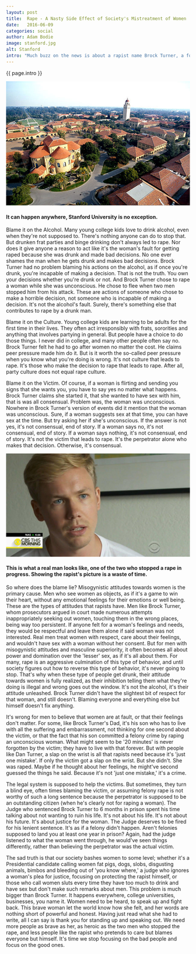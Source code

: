 ```yaml
---
layout: post
title:  Rape - A Nasty Side Effect of Society's Mistreatment of Women
date:   2016-06-09
categories: social
author: Adam Bodie
image: stanford.jpg
alt: Stanford
intro: "Much buzz on the news is about a rapist name Brock Turner, a former Stanford swimmer who raped an unconscious woman and received just six months in prison for it, despite being convicted of three felony sexual assault charges.  Though the defendant claims he understands what he did was wrong, he has managed to show how little responsibility he has actually taken for his crimes, feeling like he is the victim just as much as the woman he raped. Cases like this show just how little regard some men have for women in general and how that, more than anything, leads to rape."
---
```

<div class="article">
<p> {{ page.intro }}</p>
<div class="blog-pic">
		<img src="/img/stanford.jpg" data-toggle="tooltip" title="Stanford" class="image block img-responsive">
		<h4>It can happen anywhere, Stanford University is no exception.</h4>
</div>
	<p>Blame it on the Alcohol. Many young college kids love to drink alcohol, even when they're not supposed to.  There's nothing anyone can do to stop that.  But drunken frat parties and binge drinking don't always led to rape.  Nor does it give anyone a reason to act like it's the woman's fault for getting raped because she was drunk and made bad decisions.  No one ever shames the man when he gets drunk and makes bad decisions.  Brock Turner had no problem blaming his actions on the alcohol, as if once you're drunk, you're incapable of making a decision.  That is not the truth.  You own your decisions whether you're drunk or not.  And Brock Turner chose to rape a woman while she was unconscious.  He chose to flee when two men stopped him from his attack.  These are actions of someone who chose to make a horrible decision, not someone who is incapable of making a decision. It's not the alcohol's fault.  Surely, there's something else that contributes to rape by a drunk man.</p>
	<p>Blame it on the Culture.  Young college kids are learning to be adults for the first time in their lives.  They often act irresponsibly with frats, sororities and anything that involves partying in general.  But people have a choice to do those things.  I never did in college, and many other people often say no.  Brock Turner felt he had to go after women no matter the cost.  He claims peer pressure made him do it.  But is it worth the so-called peer pressure when you know what you're doing is wrong.  It's not culture that leads to rape.  It's those who make the decision to rape that leads to rape.  After all, party culture does not equal rape culture.</p>
	<p>Blame it on the Victim.  Of course, if a woman is flirting and sending you signs that she wants you, you have to say yes no matter what happens.  Brock Turner claims she started it, that she wanted to have sex with him, that is was all consensual.  Problem was, the woman was unconscious.  Nowhere in Brock Turner's version of events did it mention that the woman was unconscious.  Sure, if a woman suggests sex at that time, you can have sex at the time.  But try asking her if she's unconscious.  If the answer is not yes, it's not consensual, end of story.  If a woman says no, it's not consensual, end of story.  If a woman says nothing, it's not consensual, end of story.  It's not the victim that leads to rape. It's the perpetrator alone who makes that decision.  Otherwise, it's consensual.</p>
<div class="blog-pic" style="float: left">
		<img src="/img/hero.jpg" data-toggle="tooltip" title="Hero" class="image block img-responsive">
		<h4>This is what a real man looks like, one of the two who stopped a rape in progress.  Showing the rapist's picture is a waste of time.</h4>
</div>
	<p>So where does the blame lie?  Misogynistic attitudes towards women is the primary cause.  Men who see women as objects, as if it's a game to win their heart, without any emotional feelings for their emotions or well being.  These are the types of attitudes that rapists have.  Men like Brock Turner, whom prosecutors argued in court made numerous attempts inappropriately seeking out women, touching them in the wrong places, being way too persistent.  If anyone felt for a woman's feelings and needs, they would be respectful and leave them alone if said woman was not interested.  Real men treat women with respect, care about their feelings, and wouldn't have sex with a woman without her consent.  But for men with misogynistic attitudes and masculine superiority, it often becomes all about power and domination over the 'lesser' sex, as if it's all about them.   For many, rape is an aggressive culmination of this type of behavior, and until society figures out how to reverse this type of behavior, it's never going to stop.  That's why when these type of people get drunk, their attitude towards women is fully realized, as their inhibition telling them what they're doing is illegal and wrong goes out the window.  It's not the alcohol, it's their attitude unleashed.  Brock Turner didn't have the slightest bit of respect for that woman, and still doesn't.  Blaming everyone and everything else but himself doesn't fix anything.</p>
	<p>It's wrong for men to believe that women are at fault, or that their feelings don't matter.  For some, like Brock Turner's Dad, it's his son who has to live with all the suffering and embarrassment, not thinking for one second about the victim, or that the fact that his son committed a felony crime by raping an unconscious woman.  What might seem to be '20 minutes' is never forgotten by the victim; they have to live with that forever.  But with people like Dan Turner, a slap on the wrist is all that rapists need because it's 'just one mistake'.  If only the victim got a slap on the wrist.  But she didn't.  She was raped.  Maybe if he thought about her feelings, he might've second guessed the things he said.  Because it's not 'just one mistake,' it's a crime.</p>
	<p>The legal system is supposed to help the victims.  But sometimes, they turn a blind eye, often times blaming the victim, or assuming felony rape is not worthy of such a long sentence because the perpetrator is supposed to be an outstanding citizen (when he's clearly not for raping a woman).  The Judge who sentenced Brock Turner to 6 months in prison spent his time talking about not wanting to ruin his life.  It's not about his life.  It's not about his future.  It's about justice for the woman.  The Judge deserves to be fired for his lenient sentence.  It's as if a felony didn't happen.  Aren't felonies supposed to land you at least one year in prison?  Again, had the judge listened to what the woman went through, he would've seen things differently, rather than believing the perpetrator was the actual victim.</p>
	<p>The sad truth is that our society bashes women to some level; whether it's a Presidential candidate calling women fat pigs, dogs, slobs, disgusting animals, bimbos and bleeding out of 'you know where,' a judge who ignores a woman's plea for justice, focusing on protecting the rapist himself, or those who call women sluts every time they have too much to drink and have sex but don't make such remarks about men.  This problem is much bigger than Brock Turner.  It happens everywhere, college universities, businesses, you name it.  Women need to be heard, to speak up and fight back.  This brave woman let the world know how she felt, and her words are nothing short of powerful and honest.  Having just read what she had to write, all I can say is thank you for standing up and speaking out.  We need more people as brave as her, as heroic as the two men who stopped the rape, and less people like the rapist who pretends to care but blames everyone but himself.  It's time we stop focusing on the bad people and focus on the good ones.</p>
</div>

